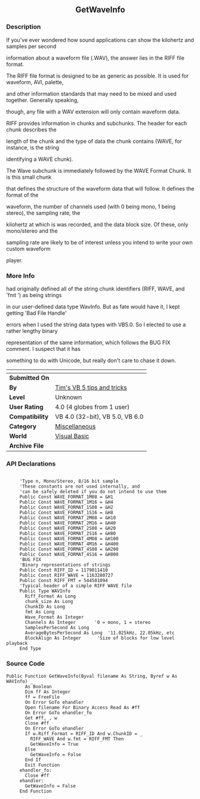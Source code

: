 ﻿<div align="center">

## GetWaveInfo


</div>

### Description

If you've ever wondered how sound applications can show the kilohertz and samples per second

information about a waveform file (.WAV), the answer lies in the RIFF file format.

The RIFF file format is designed to be as generic as possible. It is used for waveform, AVI, palette,

and other information standards that may need to be mixed and used together. Generally speaking,

though, any file with a WAV extension will only contain waveform data.

RIFF provides information in chunks and subchunks. The header for each chunk describes the

length of the chunk and the type of data the chunk contains (WAVE, for instance, is the string

identifying a WAVE chunk).

The Wave subchunk is immediately followed by the WAVE Format Chunk. It is this small chunk

that defines the structure of the waveform data that will follow. It defines the format of the

waveform, the number of channels used (with 0 being mono, 1 being stereo), the sampling rate, the

kilohertz at which is was recorded, and the data block size. Of these, only mono/stereo and the

sampling rate are likely to be of interest unless you intend to write your own custom waveform

player.
 
### More Info
 
had originally defined all of the string chunk identifiers (RIFF, WAVE, and 'fmt ') as being strings

in our user-defined data type WavInfo. But as fate would have it, I kept getting 'Bad File Handle'

errors when I used the string data types with VB5.0. So I elected to use a rather lengthy binary

representation of the same information, which follows the BUG FIX comment. I suspect that it has

something to do with Unicode, but really don't care to chase it down.


<span>             |<span>
---                |---
**Submitted On**   |
**By**             |[Tim's VB 5 tips and tricks](https://github.com/Planet-Source-Code/PSCIndex/blob/master/ByAuthor/tim-s-vb-5-tips-and-tricks.md)
**Level**          |Unknown
**User Rating**    |4.0 (4 globes from 1 user)
**Compatibility**  |VB 4\.0 \(32\-bit\), VB 5\.0, VB 6\.0
**Category**       |[Miscellaneous](https://github.com/Planet-Source-Code/PSCIndex/blob/master/ByCategory/miscellaneous__1-1.md)
**World**          |[Visual Basic](https://github.com/Planet-Source-Code/PSCIndex/blob/master/ByWorld/visual-basic.md)
**Archive File**   |[](https://github.com/Planet-Source-Code/tim-s-vb-5-tips-and-tricks-getwaveinfo__1-444/archive/master.zip)

### API Declarations

```

     'Type n, Mono/Stereo, 8/16 bit sample
     'These constants are not used internally, and
     'can be safely deleted if you do not intend to use them
     Public Const WAVE_FORMAT_1M08 = &H1
     Public Const WAVE_FORMAT_1M16 = &H4
     Public Const WAVE_FORMAT_1S08 = &H2
     Public Const WAVE_FORMAT_1S16 = &H8
     Public Const WAVE_FORMAT_2M08 = &H10
     Public Const WAVE_FORMAT_2M16 = &H40
     Public Const WAVE_FORMAT_2S08 = &H20
     Public Const WAVE_FORMAT_2S16 = &H80
     Public Const WAVE_FORMAT_4M08 = &H100
     Public Const WAVE_FORMAT_4M16 = &H400
     Public Const WAVE_FORMAT_4S08 = &H200
     Public Const WAVE_FORMAT_4S16 = &H800
     'BUG FIX
     'Binary representations of strings
     Public Const RIFF_ID = 1179011410
     Public Const RIFF_WAVE = 1163280727
     Public Const RIFF_FMT = 544501094
     'Typical header of a simple RIFF WAVE file
     Public Type WAVInfo
       Riff_Format As Long
       chunk_size As Long
       ChunkID As Long
       fmt As Long
       Wave_Format As Integer
       Channels As Integer       '0 = mono, 1 = stereo
       SamplesPerSecond As Long
       AverageBytesPerSecond As Long  '11.025kHz, 22.05kHz, etc
       BlockAlign As Integer      'Size of blocks for low level playback
     End Type
```


### Source Code

```
Public Function GetWaveInfo(Byval filename As String, Byref w As WAVInfo) _
       As Boolean
       Dim ff As Integer
       ff = FreeFile
       On Error GoTo ehandler
       Open filename For Binary Access Read As #ff
       On Error GoTo ehandler_fo
       Get #ff, , w
       Close #ff
       On Error GoTo ehandler
       If w.Riff_Format = RIFF_ID And w.ChunkID = _
         RIFF_WAVE And w.fmt = RIFF_FMT Then
         GetWaveInfo = True
       Else
         GetWaveInfo = False
       End If
       Exit Function
     ehandler_fo:
       Close #ff
     ehandler:
       GetWaveInfo = False
     End Function
```

